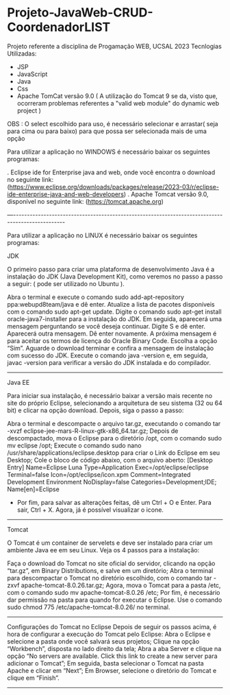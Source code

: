 # Projeto-JavaWeb-CRUD-CoordenadorLIST
Projeto referente a disciplina de Progamação WEB, UCSAL 2023
Tecnlogias Utilizadas:
- JSP
- JavaScript
- Java
- Css
- Apache TomCat versão 9.0 ( A utilização do Tomcat 9 se da, visto que, ocorreram problemas referentes a "valid web module" do dynamic web project )

OBS : O select escolhido para uso, é necessário selecionar e arrastar( seja para cima ou para baixo) para que possa ser selecionada mais de uma opção

Para utilizar a aplicação no WINDOWS é necessário baixar os seguintes programas:

. Eclipse ide for Enterprise java and web, onde você encontra o download no seguinte link:
(https://www.eclipse.org/downloads/packages/release/2023-03/r/eclipse-ide-enterprise-java-and-web-developers)
. Apache Tomcat versão 9.0, disponível no seguinte link: (https://tomcat.apache.org)

—-------------------------------------------------------------------------------------------------

Para utilizar a aplicação no LINUX é necessário baixar os seguintes programas:

JDK

O primeiro passo para criar uma plataforma de desenvolvimento Java é a instalação do JDK (Java Development Kit), como veremos no passo a passo a seguir: ( pode ser utilizado no Ubuntu ).

Abra o terminal e execute o comando sudo add-apt-repository ppa:webupd8team/java e dê enter.
Atualize a lista de pacotes disponíveis com o comando sudo apt-get update.
Digite o comando sudo apt-get install oracle-java7-installer para a instalação do JDK. Em seguida, aparecerá uma mensagem perguntando se você deseja continuar. Digite S e dê enter.
Aparecerá outra mensagem. Dê enter novamente.
A próxima mensagem é para aceitar os termos de licença do Oracle Binary Code. Escolha a opção “Sim”.
Aguarde o download terminar e confira a mensagem de instalação com sucesso do JDK.
Execute o comando java -version e, em seguida, javac -version para verificar a versão do JDK instalada e do compilador.
______________________________________________

Java EE

Para iniciar sua instalação, é necessário baixar a versão mais recente no site do próprio Eclipse, selecionando a arquitetura de seu sistema (32 ou 64 bit) e clicar na opção download. Depois, siga o passo a passo:


Abra o terminal e descompacte o arquivo tar.gz, executando o comando tar -xvzf eclipse-jee-mars-R-linux-gtk-x86_64.tar.gz;
Depois de descompactado, mova o Eclipse para o diretório /opt, com o comando sudo mv eclipse /opt;
Execute o comando sudo nano /usr/share/applications/eclipse.desktop para criar o Link do Eclipse em seu Desktop;
Cole o bloco de código abaixo, com o arquivo aberto:
[Desktop Entry]
Name=Eclipse Luna
Type=Application
Exec=/opt/eclipse/eclipse
Terminal=false
Icon=/opt/eclipse/icon.xpm
Comment=Integrated Development Environment
NoDisplay=false
Categories=Development;IDE;
Name[en]=Eclipse

- Por fim, para salvar as alterações feitas, dê um Ctrl + O e Enter. Para sair, Ctrl + X. Agora, já é possível visualizar o icone.

__________________________________________________

Tomcat

O Tomcat é um container de servelets e deve ser instalado para criar um ambiente Java ee em seu Linux. Veja os 4 passos para a instalação:

Faça o download do Tomcat no site oficial do servidor, clicando na opção “tar.gz”, em Binary Distributions, e salve em um diretório;
Abra o terminal para descompactar o Tomcat no diretório escolhido, com o comando tar -zxvf apache-tomcat-8.0.26.tar.gz;
Agora, mova o Tomcat para a pasta /etc, com o comando sudo mv apache-tomcat-8.0.26 /etc;
Por fim, é necessário dar permissão na pasta para quando for executar o Eclipse. Use o comando sudo chmod 775 /etc/apache-tomcat-8.0.26/ no terminal.
______________________________________________




Configurações do Tomcat no Eclipse
Depois de seguir os passos acima, é hora de configurar a execução do Tomcat pelo Eclipse:
Abra o Eclipse e selecione a pasta onde você salvará seus projetos;
Clique na opção “Workbench”, disposta no lado direito da tela;
Abra a aba Server e clique na opção “No servers are available. Click this link to create a new server para adicionar o Tomcat”;
Em seguida, basta selecionar o Tomcat na pasta Apache e clicar em “Next”;
Em Browser, selecione o diretório do Tomcat e clique em “Finish”.
______________________________________________
